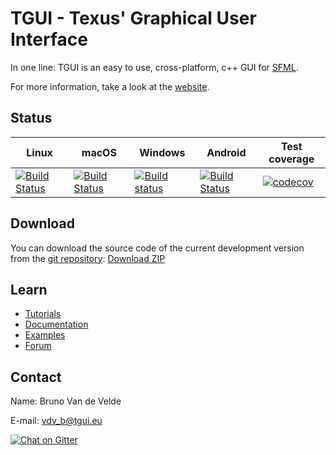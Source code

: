 TGUI - Texus' Graphical User Interface
=======================================

In one line: TGUI is an easy to use, cross-platform, c++ GUI for [SFML](https://www.sfml-dev.org).

For more information, take a look at the [website](https://tgui.eu).


Status
------

| Linux | macOS | Windows | Android | Test coverage |
|-------|-------|---------|---------|---------------|
| [![Build Status](https://travis-matrix-badges.herokuapp.com/repos/texus/TGUI/branches/0.8/2)](https://travis-ci.org/texus/TGUI) | [![Build Status](https://travis-matrix-badges.herokuapp.com/repos/texus/TGUI/branches/0.8/4)](https://travis-ci.org/texus/TGUI) | [![Build status](https://ci.appveyor.com/api/projects/status/16e3yl71hq8x0c46/branch/0.8?svg=true)](https://ci.appveyor.com/project/texus/tgui/branch/0.8) | [![Build Status](https://travis-matrix-badges.herokuapp.com/repos/texus/TGUI/branches/0.8/3)](https://travis-ci.org/texus/TGUI) | [![codecov](https://codecov.io/gh/texus/TGUI/branch/0.8/graph/badge.svg)](https://codecov.io/gh/texus/TGUI/branch/0.8) |


Download
--------

You can download the source code of the current development version from the [git repository](https://github.com/texus/TGUI/tree/0.8): [Download ZIP](https://github.com/texus/TGUI/archive/0.8.zip)

Learn
-----

* [Tutorials](https://tgui.eu/tutorials/0.8)
* [Documentation](https://tgui.eu/documentation/0.8)
* [Examples](https://tgui.eu/examples/0.8)
* [Forum](https://forum.tgui.eu)


Contact
-------

Name: Bruno Van de Velde

E-mail: vdv_b@tgui.eu

[![Chat on Gitter](https://badges.gitter.im/texus/TGUI.png)](https://gitter.im/texus/TGUI)
